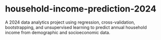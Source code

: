 # household-income-prediction-2024
A 2024 data analytics project using regression, cross-validation, bootstrapping, and unsupervised learning to predict annual household income from demographic and socioeconomic data.
